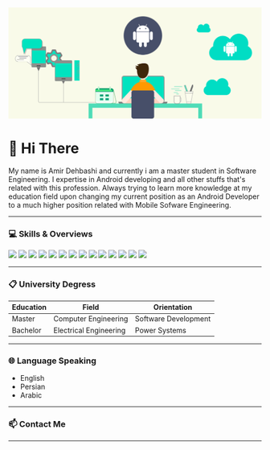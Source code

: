 <img src="Header.png" width="fill">

# 👋 Hi There

My name is Amir Dehbashi and currently i am a master student in Software Engineering. I expertise in Android developing and all other stuffs that's related with this profession. Always trying to learn more knowledge at my education field upon changing my current position as an Android Developer to a much higher position related with Mobile Sofware Engineering.

-----------------------------------------------------------------------------------------------------------------------------------------------------------------------------------

### 💻 Skills & Overviews

![](https://img.shields.io/badge/OS-Windows-informational?style=flat&color=0078D6)
![](https://img.shields.io/badge/Languages-Java-informational?style=flat&color=007396)
![](https://img.shields.io/badge/Languages-Kotlin-informational?style=flat&color=0095DS)
![](https://img.shields.io/badge/Languages-Swift-informational?style=flat&color=FA7343)
![](https://img.shields.io/badge/Tools-Android%20Studio-informational?style=flat&color=3DDC84)
![](https://img.shields.io/badge/Tools-IOS-informational?style=flat&color=000000)
![](https://img.shields.io/badge/Tools-Postman-informational?style=flat&color=FF6C37)
![](https://img.shields.io/badge/Tools-Fork-informational?style=flat&color=00AFF0)
![](https://img.shields.io/badge/Tools-Github-informational?style=flat&color=6f42c1)
![](https://img.shields.io/badge/Tools-Trello-informational?style=flat&color=0079BF)
![](https://img.shields.io/badge/Tools-Google%20Play-informational?style=flat&color=000000)
![](https://img.shields.io/badge/Design-Adobe%20Ps-informational?style=flat&color=31A8FF)
![](https://img.shields.io/badge/Design-Adobe%20Xd-informational?style=flat&color=FF61F6)
![](https://img.shields.io/badge/Design-Adobe%20Ai-informational?style=flat&color=FF9A00)

-----------------------------------------------------------------------------------------------------------------------------------------------------------------------------------

### 📋 University Degress

Education | Field | Orientation
------------ | ------------- | -------------
Master | Computer Engineering | Software Development
Bachelor | Electrical Engineering | Power Systems

-----------------------------------------------------------------------------------------------------------------------------------------------------------------------------------

### 🌐 Language Speaking

* English <br/>
* Persian <br/>
* Arabic

-----------------------------------------------------------------------------------------------------------------------------------------------------------------------------------

### 📫 Contact Me



-----------------------------------------------------------------------------------------------------------------------------------------------------------------------------------

<!--- ### 📈 Stats --->

<!--- ![](https://github-readme-stats.vercel.app/api?username=A-Dehbashi&theme=vue-dark&show_icons=true&count_private=true) --->
<!--- ![](https://github-readme-stats.vercel.app/api/top-langs/?username=A-Dehbashi&theme=vue-dark&layout=compact) --->

